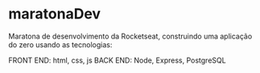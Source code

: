 # maratonaDev
 Maratona de desenvolvimento da Rocketseat, construindo uma aplicação do zero usando as tecnologias:
 
 FRONT END: html, css, js
 BACK END: Node, Express, PostgreSQL 
